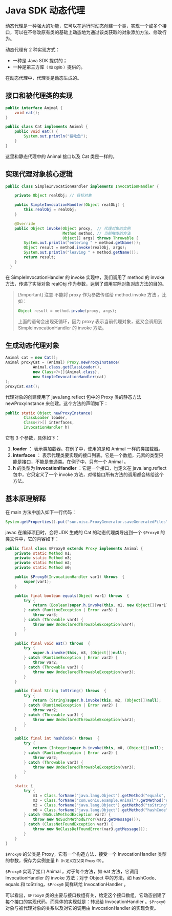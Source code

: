 # Java SDK 动态代理

动态代理是一种强大的功能，它可以在运行时动态创建一个类，实现一个或多个接口，可以在不修改原有类的基础上动态地为通过该类获取的对象添加方法、修改行为。

动态代理有 2 种实现方式：

- 一种是 Java SDK 提供的；
- 一种是第三方库<small>（ 如 cglib ）</small>提供的。

在动态代理中，代理类是动态生成的。

## 接口和被代理类的实现

```java
public interface Animal {
    void eat();
}

public class Cat implements Animal {
    public void eat() {
        System.out.println("猫吃鱼");
    }
}
```

这里和静态代理中的 Animal 接口以及 Cat 类是一样的。

## 实现代理对象核心逻辑

```java
public class SimpleInvocationHandler implements InvocationHandler {

    private Object realObj; // 目标对象

    public SimpleInvocationHandler(Object realObj) {
        this.realObj = realObj;
    }

    @Override
    public Object invoke(Object proxy,  // 代理对象的实例
                         Method method, // 当前触发的方法
                         Object[] args) throws Throwable {
        System.out.println("entering " + method.getName());
        Object result = method.invoke(realObj, args);
        System.out.println("leaving " + method.getName());
        return result;
    }
  }
```

在 SimpleInvocationHandler 的 invoke 实现中，我们调用了 method 的 invoke 方法，传递了实际对象 realObj 作为参数，达到了调用实际对象对应方法的目的。

> [!important] 注意
> 不能将 proxy 作为参数传递给 method.invoke 方法 。比如：
> 
> ```java
> Object result = method.invoke(proxy, args);
> ```
> 
> 上面的语句会出现死循环，因为 proxy 表示当前代理对象，这又会调用到 SimpleInvocationHandler 的 invoke 方法。


## 生成动态代理对象

```java
Animal cat = new Cat();
Animal proxyCat = (Animal) Proxy.newProxyInstance(
            Animal.class.getClassLoader(), 
            new Class<?>[]{Animal.class},
            new SimpleInvocationHandler(cat)
);
proxyCat.eat();
```

代理对象的创建使用了 java.lang.reflect 包中的 Proxy 类的静态方法 newProxyInstance 来创建。这个方法的声明如下：

```java
public static Object newProxyInstance(
        ClassLoader loader, 
        Class<?>[] interfaces, 
        InvocationHandler h)
```

它有 3 个参数，具体如下：

1. **loader** ： 表示类加载器。在例子中，使用的是和 Animal 一样的类加载器。
2. **interfaces** ： 表示代理类要实现的接口列表。它是一个数组，元素的类型只能是接口，不能是普通类。在例子中，只有一个 Animal 。
3. **h** 的类型为 **InvocationHandler** ：它是一个接口，也定义在 java.lang.reflect 包中，它只定义了一个 invoke 方法，对带接口所有方法的调用都会转给这个方法。

    
## 基本原理解释

在 main 方法中加入如下一行代码：

```java
System.getProperties().put("sun.misc.ProxyGenerator.saveGeneratedFiles", "true");
```

javac 在编译项目时，会将 JDK 生成的 Cat 的动态代理类导出到一个 `$Proxy0` 的类文件中，它的内容如下：

```java
public final class $Proxy0 extends Proxy implements Animal {
    private static Method m1;
    private static Method m3;
    private static Method m2;
    private static Method m0;

    public $Proxy0(InvocationHandler var1) throws  {
        super(var1);
    }

    public final boolean equals(Object var1) throws  {
        try {
            return (Boolean)super.h.invoke(this, m1, new Object[]{var1});
        } catch (RuntimeException | Error var3) {
            throw var3;
        } catch (Throwable var4) {
            throw new UndeclaredThrowableException(var4);
        }
    }

    public final void eat() throws  {
        try {
            super.h.invoke(this, m3, (Object[])null);
        } catch (RuntimeException | Error var2) {
            throw var2;
        } catch (Throwable var3) {
            throw new UndeclaredThrowableException(var3);
        }
    }

    public final String toString() throws  {
        try {
            return (String)super.h.invoke(this, m2, (Object[])null);
        } catch (RuntimeException | Error var2) {
            throw var2;
        } catch (Throwable var3) {
            throw new UndeclaredThrowableException(var3);
        }
    }

    public final int hashCode() throws  {
        try {
            return (Integer)super.h.invoke(this, m0, (Object[])null);
        } catch (RuntimeException | Error var2) {
            throw var2;
        } catch (Throwable var3) {
            throw new UndeclaredThrowableException(var3);
        }
    }

    static {
        try {
            m1 = Class.forName("java.lang.Object").getMethod("equals", Class.forName("java.lang.Object"));
            m3 = Class.forName("com.woniu.example.Animal").getMethod("eat");
            m2 = Class.forName("java.lang.Object").getMethod("toString");
            m0 = Class.forName("java.lang.Object").getMethod("hashCode");
        } catch (NoSuchMethodException var2) {
            throw new NoSuchMethodError(var2.getMessage());
        } catch (ClassNotFoundException var3) {
            throw new NoClassDefFoundError(var3.getMessage());
        }
    }
}
```

`$Proxy0` 的父类是 Proxy，它有一个构造方法，接受一个 InvocationHandler 类型的参数，保存为实例变量 h<small>（h 定义在父类 Proxy 中）</small>。

`$Proxy0` 实现了接口 Animal ，对于每个方法，如 eat 方法，它调用 InvocationHandler 的 invoke 方法；对于 Object 中的方法，如 hashCode、equals 和 toString，`$Proxy0` 同样转给 InvocationHandler 。

可以看出，`$Proxy0` 类的主要与接口数组有关，给定这个接口数组，它动态创建了每个接口的实现代码，而具体的实现就是：转发给 InvocationHandler 。`$Proxy0` 对象与被代理对象的关系以及对它的调用由 InvocationHandler 的实现负责。

